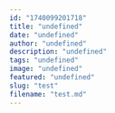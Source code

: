 ```yaml
---
id: "1740099201718"
title: "undefined"
date: "undefined"
author: "undefined"
description: "undefined"
tags: "undefined"
image: "undefined"
featured: "undefined"
slug: "test"
filename: "test.md"
---
```


